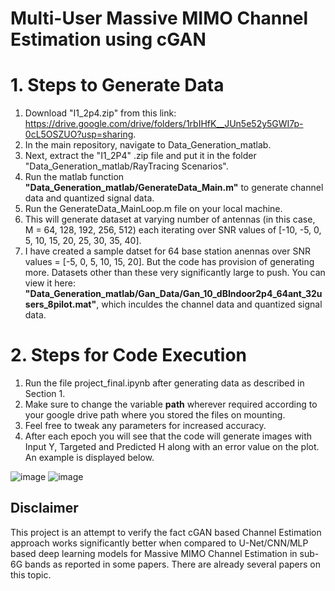 # Multi-User Massive MIMO Channel Estimation using cGAN

# 1. Steps to Generate Data
1. Download "I1_2p4.zip" from this link: https://drive.google.com/drive/folders/1rbIHfK__JUn5e52y5GWI7p-0cL5OSZUO?usp=sharing.
2. In the main repository, navigate to Data_Generation_matlab.
3. Next, extract the "I1_2P4" .zip file and put it in the folder "Data_Generation_matlab/RayTracing Scenarios".
4. Run the matlab function **"Data_Generation_matlab/GenerateData_Main.m"** to generate channel data and quantized signal data.
5. Run the GenerateData_MainLoop.m file on your local machine.
6. This will generate dataset at varying number of antennas (in this case, M = 64, 128, 192, 256, 512) each iterating over SNR values of [-10, -5, 0, 5, 10, 15, 20, 25, 30, 35, 40].
7. I have created a sample datset for 64 base station anennas over SNR values = [-5, 0, 5, 10, 15, 20]. But the code has provision of generating more. Datasets other than these very significantly large to push. You can view it here: **"Data_Generation_matlab/Gan_Data/Gan_10_dBIndoor2p4_64ant_32users_8pilot.mat"**, which inculdes the channel data and quantized signal data.

# 2. Steps for Code Execution
1. Run the file project_final.ipynb after generating data as described in Section 1.
2. Make sure to change the variable **path** wherever required according to your google drive path where you stored the files on mounting.
3. Feel free to tweak any parameters for increased accuracy.
4. After each epoch you will see that the code will generate images with Input Y, Targeted and Predicted H along with an error value on the plot. An example is displayed below.
   
![image](https://github.com/anuj3509/Multi-User-Massive-MIMO-Channel-Estimation-using-cGAN/assets/157984808/2f3972f1-5d2e-4183-a9a9-6517815fc64b)
![image](https://github.com/anuj3509/Multi-User-Massive-MIMO-Channel-Estimation-using-cGAN/assets/157984808/212ce314-4a9a-4f62-aa8f-7f705a48d3a3)

**Disclaimer**
---------------------------------------------------------
This project is an attempt to verify the fact cGAN based Channel Estimation approach works significantly better when compared to U-Net/CNN/MLP based deep learning models for Massive MIMO Channel Estimation in sub-6G bands as reported in some papers. There are already several papers on this topic.
